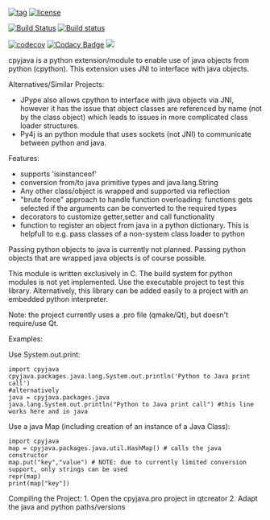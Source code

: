 [![tag](https://img.shields.io/github/tag/m-g-90/cpyjava.svg)](https://github.com/m-g-90/cpyjava/releases) [![license](https://img.shields.io/github/license/m-g-90/cpyjava.svg)](https://github.com/m-g-90/cpyjava/blob/master/License.md)

[![Build Status](https://travis-ci.org/m-g-90/cpyjava.svg?branch=master)](https://travis-ci.org/m-g-90/cpyjava) [![Build status](https://ci.appveyor.com/api/projects/status/ce7afnnx892q5rl0/branch/master?svg=true)](https://ci.appveyor.com/project/m-g-90/cpyjava/branch/master) 

[![codecov](https://codecov.io/gh/m-g-90/cpyjava/branch/master/graph/badge.svg)](https://codecov.io/gh/m-g-90/cpyjava)  [![Codacy Badge](https://api.codacy.com/project/badge/Grade/2410def413924018a31c088d65ff5e5e)](https://www.codacy.com/app/m-g-90/cpyjava?utm_source=github.com&amp;utm_medium=referral&amp;utm_content=m-g-90/cpyjava&amp;utm_campaign=Badge_Grade) ![](https://scan.coverity.com/projects/13312/badge.svg)


cpyjava is a python extension/module to enable use of java objects from python (cpython). This extension uses JNI to interface with java objects. 

Alternatives/Similar Projects:
  - JPype also allows cpython to interface with java objects via JNI, however it has the issue that object classes are referenced by name (not by the class object) which leads to issues in more complicated class loader structures.
  - Py4j is an python module that uses sockets (not JNI) to communicate between python and java.

Features:
  - supports 'isinstanceof'
  - conversion from/to java primitive types and java.lang.String
  - Any other class/object is wrapped and supported via reflection 
  - "brute force" approach to handle function overloading: functions gets selected if the arguments can be converted to the required types
  - decorators to customize getter,setter and call functionality
  - function to register an object from java in a python dictionary. This is helpfull to e.g. pass classes of a non-system class loader to python
  
Passing python objects to java is currently not planned. Passing python objects that are wrapped java objects is of course possible.

This module is written exclusively in C. The build system for python modules is not yet implemented. Use the executable project to test this library. Alternatively, this library can be added easily to a project with an embedded python interpreter. 

Note: the project currently uses a .pro file (qmake/Qt), but doesn't require/use Qt.

Examples:


  Use System.out.print:
    
    import cpyjava
    cpyjava.packages.java.lang.System.out.println('Python to Java print call')
    #alternatively
    java = cpyjava.packages.java
    java.lang.System.out.println("Python to Java print call") #this line works here and in java
    
    
 Use a java Map (including creation of an instance of a Java Class):
    
    import cpyjava
    map = cpyjava.packages.java.util.HashMap() # calls the java constructor
    map.put("key","value") # NOTE: due to currently limited conversion support, only strings can be used
    repr(map)
    print(map["key"])

  
  Compiling the Project:
    1. Open the cpyjava.pro project in qtcreator
    2. Adapt the java and python paths/versions 
   
